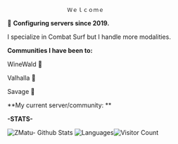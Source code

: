 
                                                                                          
				       Ｗｅｌｃｏｍｅ
				       
🌱 **Configuring servers since 2019.**

I specialize in Combat Surf but I handle more modalities.

**Communities I have been to:**

WineWald  💞️

Valhalla  💞️

Savage    💞️


**My current server/community: **



**-STATS-**



![ZMatu- Github Stats](https://awesome-github-stats.azurewebsites.net/user-stats/ZMatu?cardType=level&theme=radical&preferLogin=false) ![Languages](https://github-readme-stats.vercel.app/api/top-langs/?username=ZMatu&langs_count=20&theme=radical)![Visitor Count](https://visitor-badge.laobi.icu/badge?page_id=ZMatu)


